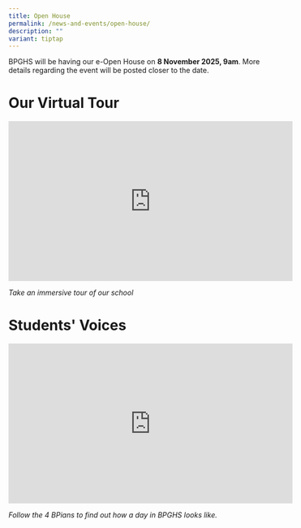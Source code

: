 ```yaml
---
title: Open House
permalink: /news-and-events/open-house/
description: ""
variant: tiptap
---
```

<p>BPGHS will be having our e-Open House on <strong>8 November 2025, 9am</strong>.
More details regarding the event will be posted closer to the date.</p>
<h1>Our Virtual Tour</h1>
<div class="iframe-wrapper">
<iframe height="315" width="560" allowfullscreen="true" frameborder="0" src="https://www.youtube.com/embed/5XIn_aBu1jY"></iframe>
</div>
<p><em>Take an immersive tour of our school</em>
</p>
<h1>Students' Voices</h1>
<div class="iframe-wrapper">
<iframe height="315" width="560" allowfullscreen="true" frameborder="0" src="https://www.youtube.com/embed/r4WUF7FJDjY"></iframe>
</div>
<p><em>Follow the 4 BPians to find out how a day in BPGHS looks like.</em>
</p>
<p></p>